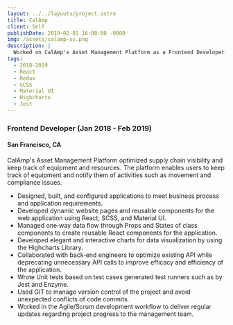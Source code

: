 ```yaml
---
layout: ../../layouts/project.astro
title: CalAmp
client: Self
publishDate: 2019-02-01 16:00:00 -0800
img: /assets/calamp-ss.png
description: |
  Worked on CalAmp's Asset Management Platform as a Frontend Developer.
tags:
  - 2018-2019
  - React
  - Redux
  - SCSS
  - Material UI
  - Highcharts
  - Jest
---
```


### Frontend Developer (Jan 2018 - Feb 2019)

#### San Francisco, CA

CalAmp's Asset Management Platform optimized supply chain visibility and keep track of equipment and resources. The platform enables users to keep track of equipment and notify them of activities such as movement and compliance issues.

- Designed, built, and configured applications to meet business process and application requirements.
- Developed dynamic website pages and reusable components for the web application using React, SCSS, and Material UI.
- Managed one‑way data flow through Props and States of class components to create reusable React components for the application.
- Developed elegant and interactive charts for data visualization by using the Highcharts Library.
- Collaborated with back‑end engineers to optimize existing API while deprecating unnecessary API calls to improve efficacy and efficiency of the
  application.
- Wrote Unit tests based on test cases generated test runners such as by Jest and Enzyme.
- Used GIT to manage version control of the project and avoid unexpected conflicts of code commits.
- Worked in the Agile/Scrum development workflow to deliver regular updates regarding project progress to the management team.
